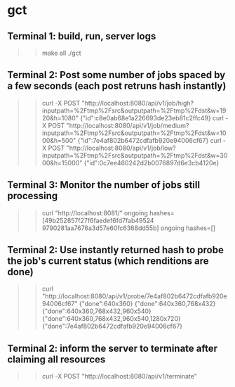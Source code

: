 # gct

## Terminal 1: build, run, server logs
>>make all
>>./gct

## Terminal 2: Post some number of jobs spaced by a few seconds (each post retruns hash instantly)
>>curl -X POST "http://localhost:8080/api/v1/job/high?inputpath=%2Ftmp%2Fsrc&outputpath=%2Ftmp%2Fdst&w=1920&h=1080"
{"id":c8e0ab68e1a226693de23eb81c2ffc49}
>>curl -X POST "http://localhost:8080/api/v1/job/medium?inputpath=%2Ftmp%2Fsrc&outputpath=%2Ftmp%2Fdst&w=1000&h=500"
{"id":7e4af802b6472cdfafb920e94006cf67}
>>curl -X POST "http://localhost:8080/api/v1/job/low?inputpath=%2Ftmp%2Fsrc&outputpath=%2Ftmp%2Fdst&w=3000&h=15000"
{"id":0c7ee460242d2b0076897d6e3cb4120e}

## Terminal 3: Monitor the number of jobs still processing
>>curl "http://localhost:8081/"
ongoing hashes=[49b252857f27f6faedef6fd7fab49524 9790281aa7676a3d57e60fc6368dd55b]
ongoing hashes=[]


## Terminal 2: Use instantly returned hash to probe the job's current status (which renditions are done)
>>curl  "http://localhost:8080/api/v1/probe/7e4af802b6472cdfafb920e94006cf67"
{"done":640x360}
{"done":640x360,768x432}
{"done":640x360,768x432,960x540}
{"done":640x360,768x432,960x540,1280x720}
{"done":7e4af802b6472cdfafb920e94006cf67}

## Terminal 2: inform the server to terminate after claiming all resources
>>curl -X POST "http://localhost:8080/api/v1/terminate"